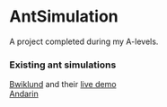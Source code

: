 # AntSimulation
A project completed during my A-levels.

### Existing ant simulations
[Bwiklund](https://github.com/bwiklund/ant-simulator) and their [live demo](http://bwiklund.github.io/ant-simulator/)\
[Andarin](https://github.com/Andarin/Ant-Colony-Simulation-Python)
